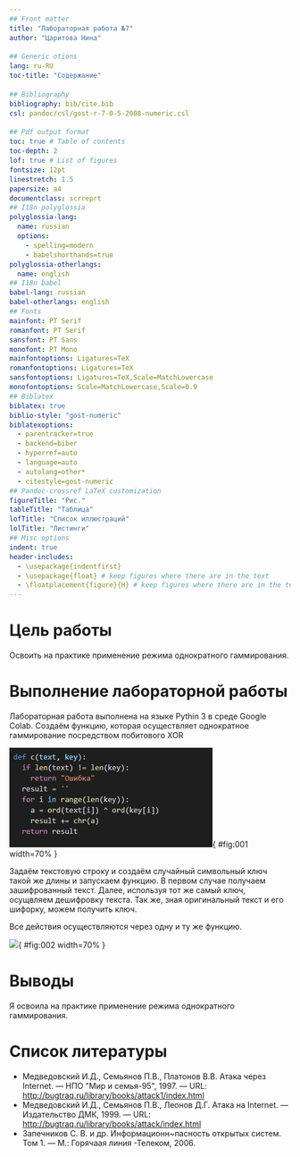 ```yaml
---
## Front matter
title: "Лабораторная работа №7"
author: "Царитова Нина"

## Generic otions
lang: ru-RU
toc-title: "Содержание"

## Bibliography
bibliography: bib/cite.bib
csl: pandoc/csl/gost-r-7-0-5-2008-numeric.csl

## Pdf output format
toc: true # Table of contents
toc-depth: 2
lof: true # List of figures
fontsize: 12pt
linestretch: 1.5
papersize: a4
documentclass: scrreprt
## I18n polyglossia
polyglossia-lang:
  name: russian
  options:
	- spelling=modern
	- babelshorthands=true
polyglossia-otherlangs:
  name: english
## I18n babel
babel-lang: russian
babel-otherlangs: english
## Fonts
mainfont: PT Serif
romanfont: PT Serif
sansfont: PT Sans
monofont: PT Mono
mainfontoptions: Ligatures=TeX
romanfontoptions: Ligatures=TeX
sansfontoptions: Ligatures=TeX,Scale=MatchLowercase
monofontoptions: Scale=MatchLowercase,Scale=0.9
## Biblatex
biblatex: true
biblio-style: "gost-numeric"
biblatexoptions:
  - parentracker=true
  - backend=biber
  - hyperref=auto
  - language=auto
  - autolang=other*
  - citestyle=gost-numeric
## Pandoc-crossref LaTeX customization
figureTitle: "Рис."
tableTitle: "Таблица"
lofTitle: "Список иллюстраций"
lolTitle: "Листинги"
## Misc options
indent: true
header-includes:
  - \usepackage{indentfirst}
  - \usepackage{float} # keep figures where there are in the text
  - \floatplacement{figure}{H} # keep figures where there are in the text
---
```


# Цель работы

Освоить на практике применение режима однократного гаммирования.

# Выполнение лабораторной работы

Лабораторная работа выполнена на языке Pythin 3 в среде Google Colab.
Создаём функцию, которая осуществляет однократное гаммирование посредством побитового XOR 

![](image/1.jpg){ #fig:001 width=70% }

Задаём текстовую строку и создаём случайный символьный ключ такой же длины и запускаем функцию. 
В первом случае получаем зашифрованный текст. Далее, используя тот же самый ключ, осущвляем дешифровку текста. Так же, зная оригинальный текст и его шифорку, можем получить ключ.

Все действия осуществляются через одну и ту же функцию.

![](image/2.jpg){ #fig:002 width=70% } 

# Выводы

Я освоила на практике применение режима однократного гаммирования.

# Список литературы

- Медведовский И.Д., Семьянов П.В., Платонов В.В. Атака через Internet. — НПО "Мир и семья-95", 1997. — URL: http://bugtraq.ru/library/books/attack1/index.html
- Медведовский И.Д., Семьянов П.В., Леонов Д.Г. Атака на Internet. — Издательство ДМК, 1999. — URL: http://bugtraq.ru/library/books/attack/index.html
- Запечников С. В. и др. Информационн~пасность открытых систем. Том 1. — М.: Горячаая линия -Телеком, 2006.



